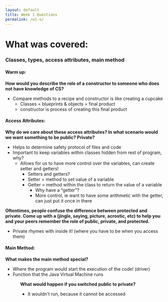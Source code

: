 ```yaml
---
layout: default
title: Week 1 Questions
permalink: /w1-s/
---
```


# What was covered: 
### Classes, types, access attributes, main method

#### Warm up:
**How would you describe the role of a constructor to someone who does not have knowledge of CS?**

<ul>
<li>Compare methods to a recipe and constructor is like creating a cupcake
    <ul><li>Classes = blueprints & objects = final product</li>
    <li>constructor is process of creating this final product</li></ul>
    </li>
</ul>

#### Access Attributes:
**Why do we care about these access attributes? In what scenario would we want something to be public? Private?**
<ul>
    <li>Helps to determine safety protocol of files and code</li>
    <li>Important to keep variables within classes hidden from rest of program, why?
    <ul>
        <li> Allows for us to have more control over the variables, can create setter and getters!
        <ul>
            <li>Setters and getters?</li>
            <li>Setter = method to set value of a variable</li>
            <li> Getter = method within the class to return the value of a variable
            <ul>
                <li>Why have a “getter”?</li>
                <li>More control, ie want to have some arithmetic with the getter, can just put it once in there </li>
            </ul></li>
        </ul></li>
    </ul></li>
</ul>

**Oftentimes, people confuse the difference between protected and private. Come up with a (jingle, saying, picture, acrostic, etc) to help you and your peers remember the role of public, private, and protected.**
<ul>
    <li>Private rhymes with inside it! (where you have to be when you access them)</li>
</ul>

#### Main Method:
**What makes the main method special?**
<ul>
    <li>Where the program would start the execution of the code! (driver)</li>
    <li>Function that the Java Virtual Machine runs</li>
<ul>

**What would happen if you switched public to private?**
<ul>
    <li>It wouldn't run, because it cannot be accessed</li>
</ul>